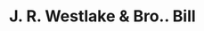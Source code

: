 ---
doi: 10.7916/D85F040Q
date_other: '1890'
date_other_textual: 1890-1899
form: printed ephemera
genre:
- Invoices
name:
- J. R. Westlake & Bro.
object_in_context_url: https://biggert.cul.columbia.edu/items/view/ave_biggert_01652
subject_hierarchical_geographic:
- Newburgh, New York, United States
subject_name:
- J. R. Westlake & Bro.
title: J. R. Westlake & Bro.. Bill
sort_title: J. R. Westlake & Bro.. Bill
call_number: ave_biggert_01652
coordinates:
- 41.51972222222222,-74.0213888888889
pid: ave_biggert_01652
identifiers: ave_biggert_01652
thumbnail: https://derivativo-2.library.columbia.edu/iiif/2/ldpd:490789/full/!256,256/0/native.jpg
permalink: /biggert/ave_biggert_01652/
layout: iiif-image-page
---